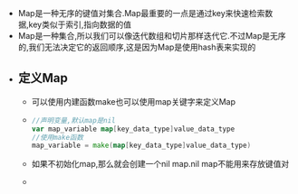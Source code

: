 - Map是一种无序的键值对集合.Map最重要的一点是通过key来快速检索数据,key类似于索引,指向数据的值
- Map是一种集合,所以我们可以像迭代数组和切片那样迭代它.不过Map是无序的,我们无法决定它的返回顺序,这是因为Map是使用hash表来实现的
- ## 定义Map
	- 可以使用内建函数make也可以使用map关键字来定义Map
	- ```go
	  //声明变量,默认map是nil
	  var map_variable map[key_data_type]value_data_type
	  //使用make函数
	  map_variable = make(map[key_data_type]value_data_type)
	  ```
	- 如果不初始化map,那么就会创建一个nil map.nil map不能用来存放键值对
	- ```go
	  ```